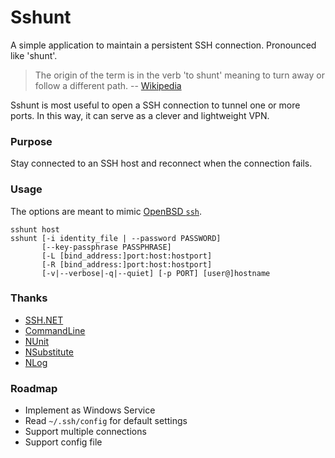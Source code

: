 # Sshunt

A simple application to maintain a persistent SSH connection. Pronounced like 'shunt'.

> The origin of the term is in the verb 'to shunt' meaning to turn away or follow a different path. -- [Wikipedia](http://en.wikipedia.org/wiki/Shunt_%28electrical%29)

Sshunt is most useful to open a SSH connection to tunnel one or more ports. In this way, it can serve as a clever and lightweight VPN.

### Purpose

Stay connected to an SSH host and reconnect when the connection fails.

### Usage

The options are meant to mimic [OpenBSD `ssh`](http://www.openbsd.org/cgi-bin/man.cgi/OpenBSD-current/man1/slogin.1?query=ssh&sec=1).

    sshunt host
    sshunt [-i identity_file | --password PASSWORD]
           [--key-passphrase PASSPHRASE]
           [-L [bind_address:]port:host:hostport]
           [-R [bind_address:]port:host:hostport]
           [-v|--verbose|-q|--quiet] [-p PORT] [user@]hostname

### Thanks

* [SSH.NET](http://sshnet.codeplex.com/)
* [CommandLine](https://github.com/gsscoder/commandline)
* [NUnit](http://nunit.org/)
* [NSubstitute](http://nsubstitute.github.io/)
* [NLog](https://github.com/NLog/NLog/)

### Roadmap

* Implement as Windows Service
* Read `~/.ssh/config` for default settings
* Support multiple connections
* Support config file
